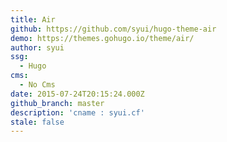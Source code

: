 ```yaml
---
title: Air
github: https://github.com/syui/hugo-theme-air
demo: https://themes.gohugo.io/theme/air/
author: syui
ssg:
  - Hugo
cms:
  - No Cms
date: 2015-07-24T20:15:24.000Z
github_branch: master
description: 'cname : syui.cf'
stale: false
---
```

